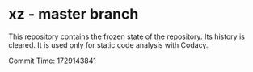 # xz - master branch

This repository contains the frozen state of the repository.
Its history is cleared. It is used only for static code
analysis with Codacy.

Commit Time: 1729143841